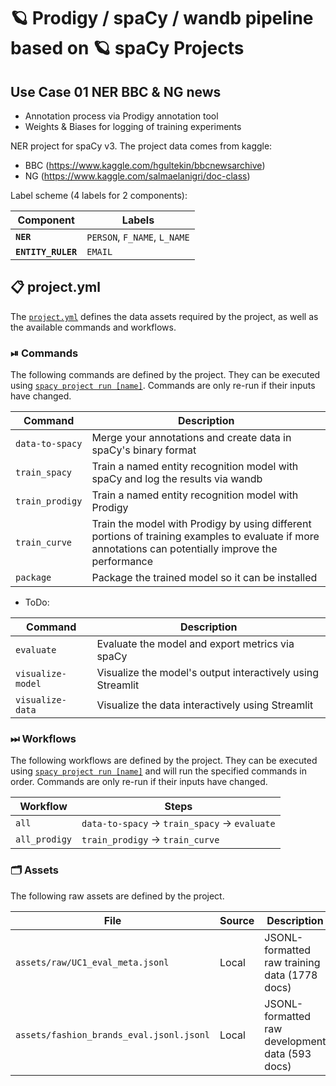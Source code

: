 <!-- SPACY PROJECT: AUTO-GENERATED DOCS START (do not remove) -->

# 🪐 Prodigy / spaCy / wandb pipeline based on 🪐 spaCy Projects
## Use Case 01 NER BBC & NG news
+ Annotation process via Prodigy annotation tool
+ Weights & Biases for logging of training experiments


NER project for spaCy v3. The project data comes from kaggle: 
+ BBC (https://www.kaggle.com/hgultekin/bbcnewsarchive)
+ NG (https://www.kaggle.com/salmaelanigri/doc-class)

Label scheme (4 labels for 2 components):

| Component | Labels |
| --- | --- |
| **`NER`** | `PERSON`, `F_NAME`, `L_NAME` |
| **`ENTITY_RULER`** | `EMAIL` |

## 📋 project.yml

The [`project.yml`](project.yml) defines the data assets required by the
project, as well as the available commands and workflows.

### ⏯ Commands

The following commands are defined by the project. They
can be executed using [`spacy project run [name]`](https://spacy.io/api/cli#project-run).
Commands are only re-run if their inputs have changed.

| Command | Description |
| --- | --- |
| `data-to-spacy` | Merge your annotations and create data in spaCy's binary format |
| `train_spacy` | Train a named entity recognition model with spaCy and log the results via wandb |
| `train_prodigy` | Train a named entity recognition model with Prodigy |
| `train_curve` | Train the model with Prodigy by using different portions of training examples to evaluate if more annotations can potentially improve the performance |
| `package` | Package the trained model so it can be installed |


+ ToDo:

| Command | Description |
| --- | --- |
| `evaluate` | Evaluate the model and export metrics via spaCy |
| `visualize-model` | Visualize the model's output interactively using Streamlit |
| `visualize-data` | Visualize the data interactively using Streamlit |



### ⏭ Workflows

The following workflows are defined by the project. They
can be executed using [`spacy project run [name]`](https://spacy.io/api/cli#project-run)
and will run the specified commands in order. Commands are only re-run if their
inputs have changed.

| Workflow | Steps |
| --- | --- |
| `all` |  `data-to-spacy` &rarr; `train_spacy` &rarr; `evaluate` |
| `all_prodigy` | `train_prodigy` &rarr; `train_curve` |

### 🗂 Assets

The following raw assets are defined by the project.

| File | Source | Description |
| --- | --- | --- |
| `assets/raw/UC1_eval_meta.jsonl` | Local | JSONL-formatted raw training data (1778 docs) |
| `assets/fashion_brands_eval.jsonl.jsonl` | Local | JSONL-formatted raw development data (593 docs) |

<!-- SPACY PROJECT: AUTO-GENERATED DOCS END (do not remove) -->
